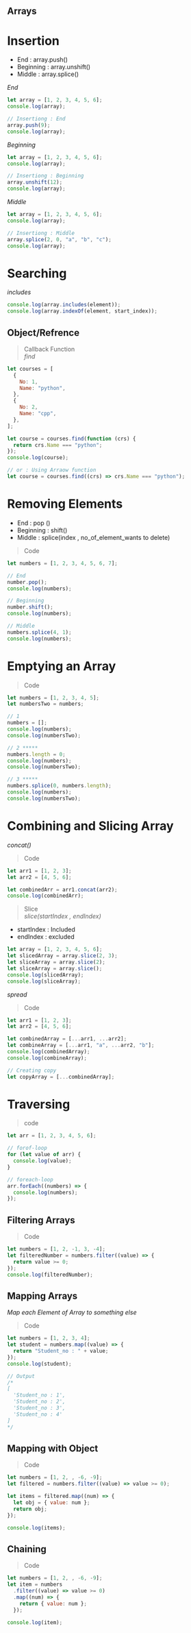 ## Arrays

# Insertion

- End : array.push()
- Beginning : array.unshift()
- Middle : array.splice()

_End_

```javascript
let array = [1, 2, 3, 4, 5, 6];
console.log(array);

// Insertiong : End
array.push(9);
console.log(array);
```

_Beginning_

```javascript
let array = [1, 2, 3, 4, 5, 6];
console.log(array);

// Insertiong : Beginning
array.unshift(12);
console.log(array);
```

_Middle_

```javascript
let array = [1, 2, 3, 4, 5, 6];
console.log(array);

// Insertiong : Middle
array.splice(2, 0, "a", "b", "c");
console.log(array);
```

# Searching

_includes_

```javascript
console.log(array.includes(element));
console.log(array.indexOf(element, start_index));
```

## Object/Refrence

> Callback Function  
> _find_

```javascript
let courses = [
  {
    No: 1,
    Name: "python",
  },
  {
    No: 2,
    Name: "cpp",
  },
];

let course = courses.find(function (crs) {
  return crs.Name === "python";
});
console.log(course);

// or : Using Arraow function
let course = courses.find((crs) => crs.Name === "python");
```

# Removing Elements

- End : pop ()
- Beginning : shift()
- Middle : splice(index , no_of_element_wants to delete)

> Code

```javascript
let numbers = [1, 2, 3, 4, 5, 6, 7];

// End
number.pop();
console.log(numbers);

// Beginning
number.shift();
console.log(numbers);

// Middle
numbers.splice(4, 1);
console.log(numbers);
```

# Emptying an Array

> Code

```javascript
let numbers = [1, 2, 3, 4, 5];
let numbersTwo = numbers;

// 1
numbers = [];
console.log(numbers);
console.log(numbersTwo);

// 2 *****
numbers.length = 0;
console.log(numbers);
console.log(numbersTwo);

// 3 *****
numbers.splice(0, numbers.length);
console.log(numbers);
console.log(numbersTwo);
```

# Combining and Slicing Array

_concat()_

> Code

```javascript
let arr1 = [1, 2, 3];
let arr2 = [4, 5, 6];

let combinedArr = arr1.concat(arr2);
console.log(combinedArr);
```

> Slice  
> _slice(startIndex<Included> , endIndex<excluded>)_

- startIndex : Included
- endIndex : excluded

```javascript
let array = [1, 2, 3, 4, 5, 6];
let slicedArray = array.slice(2, 3);
let sliceArray = array.slice(2);
let sliceArray = array.slice();
console.log(slicedArray);
console.log(sliceArray);
```

_spread_

> Code

```javascript
let arr1 = [1, 2, 3];
let arr2 = [4, 5, 6];

let combinedArray = [...arr1, ...arr2];
let combineArray = [...arr1, "a", ...arr2, "b"];
console.log(combinedArray);
console.log(combineArray);

// Creating copy
let copyArray = [...combinedArray];
```

# Traversing

> code

```javascript
let arr = [1, 2, 3, 4, 5, 6];

// forof-loop
for (let value of arr) {
  console.log(value);
}

// foreach-loop
arr.forEach((numbers) => {
  console.log(numbers);
});
```

## Filtering Arrays

> Code

```javascript
let numbers = [1, 2, -1, 3, -4];
let filteredNumber = numbers.filter((value) => {
  return value >= 0;
});
console.log(filteredNumber);
```

## Mapping Arrays

_Map each Element of Array to something else_

> Code

```javascript
let numbers = [1, 2, 3, 4];
let student = numbers.map((value) => {
  return "Student_no : " + value;
});
console.log(student);

// Output
/*
[
  'Student_no : 1',
  'Student_no : 2',
  'Student_no : 3',
  'Student_no : 4'
]
*/
```

## Mapping with Object

> Code

```javascript
let numbers = [1, 2, , -6, -9];
let filtered = numbers.filter((value) => value >= 0);

let items = filtered.map((num) => {
  let obj = { value: num };
  return obj;
});

console.log(items);
```

## Chaining

> Code

```javascript
let numbers = [1, 2, , -6, -9];
let item = numbers
  .filter((value) => value >= 0)
  .map((num) => {
    return { value: num };
  });

console.log(item);
```
